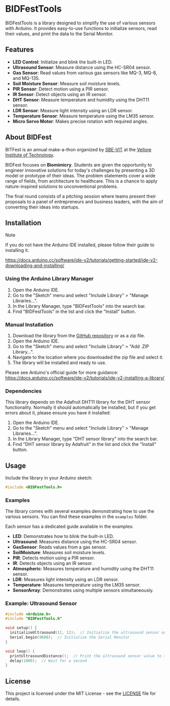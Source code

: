 # BIDFestTools

BIDFestTools is a library designed to simplify the use of various sensors with Arduino. It provides easy-to-use functions to initialize sensors, read their values, and print the data to the Serial Monitor.

## Features

- **LED Control**: Initialize and blink the built-in LED.
- **Ultrasound Sensor**: Measure distance using the HC-SR04 sensor.
- **Gas Sensor**: Read values from various gas sensors like MQ-3, MQ-8, and MQ-135.
- **Soil Moisture Sensor**: Measure soil moisture levels.
- **PIR Sensor**: Detect motion using a PIR sensor.
- **IR Sensor**: Detect objects using an IR sensor.
- **DHT Sensor**: Measure temperature and humidity using the DHT11 sensor.
- **LDR Sensor**: Measure light intensity using an LDR sensor.
- **Temperature Sensor**: Measure temperature using the LM35 sensor.
- **Micro Servo Motor**: Makes precise rotation with required angles.

## About BIDFest

BITFest is an annual make-a-thon organized by [SBE-VIT](https://linktr.ee/sbe_vit) at the [Vellore Institute of Technology](https://vit.ac.in/).

BIDFest focuses on **Biomimicry**. Students are given the opportunity to engineer innovative solutions for today's challenges by presenting a 3D model or prototype of their ideas. The problem statements cover a wide range of fields, from architecture to healthcare. This is a chance to apply nature-inspired solutions to unconventional problems.

The final round consists of a pitching session where teams present their proposals to a panel of entrepreneurs and business leaders, with the aim of converting their ideas into startups.

## Installation

> [!NOTE]
>
> If you do not have the Arduino IDE installed, please follow their guide to installing it.
>
> https://docs.arduino.cc/software/ide-v2/tutorials/getting-started/ide-v2-downloading-and-installing/

### Using the Arduino Library Manager

1. Open the Arduino IDE.
2. Go to the "Sketch" menu and select "Include Library" > "Manage Libraries...".
3. In the Library Manager, type "BIDFestTools" into the search bar.
4. Find "BIDFestTools" in the list and click the "Install" button.

### Manual Installation

1. Download the library from the [GitHub repository](https://github.com/eccentricOrange/BIDFestTools) or as a zip file.
2. Open the Arduino IDE.
3. Go to the "Sketch" menu and select "Include Library" > "Add .ZIP Library...".
4. Navigate to the location where you downloaded the zip file and select it.
5. The library will be installed and ready to use.

Please see Arduino's official guide for more guidance: https://docs.arduino.cc/software/ide-v2/tutorials/ide-v2-installing-a-library/

### Dependencies

This library depends on the Adafruit DHT11 library for the DHT sensor functionality. Normally it should automatically be installed, but if you get errors about it, please ensure you have it installed:

1. Open the Arduino IDE.
2. Go to the "Sketch" menu and select "Include Library" > "Manage Libraries...".
3. In the Library Manager, type "DHT sensor library" into the search bar.
4. Find "DHT sensor library by Adafruit" in the list and click the "Install" button.

## Usage

Include the library in your Arduino sketch:

```cpp
#include <BIDFestTools.h>
```

### Examples

The library comes with several examples demonstrating how to use the various sensors. You can find these examples in the `examples` folder.

Each sensor has a dedicated guide available in the examples:

- **LED**: Demonstrates how to blink the built-in LED.
- **Ultrasound**: Measures distance using the HC-SR04 sensor.
- **GasSensor**: Reads values from a gas sensor.
- **SoilMoisture**: Measures soil moisture levels.
- **PIR**: Detects motion using a PIR sensor.
- **IR**: Detects objects using an IR sensor.
- **Atmospheric**: Measures temperature and humidity using the DHT11 sensor.
- **LDR**: Measures light intensity using an LDR sensor.
- **Temperature**: Measures temperature using the LM35 sensor.
- **SensorArray**: Demonstrates using multiple sensors simultaneously.

### Example: Ultrasound Sensor

```cpp
#include <Arduino.h>
#include "BIDFestTools.h"

void setup() {
  initializeUltrasound(11, 12);  // Initialize the ultrasound sensor on digital pins 11 and 12
  Serial.begin(9600);  // Initialize the Serial Monitor
}

void loop() {
  printUltrasoundDistance();  // Print the ultrasound sensor value to the serial monitor
  delay(1000);  // Wait for a second
}
```

## License

This project is licensed under the MIT License - see the [LICENSE](LICENSE) file for details.


